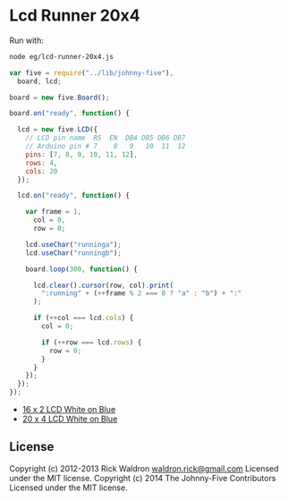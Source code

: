 # Lcd Runner 20x4

Run with:
```bash
node eg/lcd-runner-20x4.js
```


```javascript
var five = require("../lib/johnny-five"),
  board, lcd;

board = new five.Board();

board.on("ready", function() {

  lcd = new five.LCD({
    // LCD pin name  RS  EN  DB4 DB5 DB6 DB7
    // Arduino pin # 7    8   9   10  11  12
    pins: [7, 8, 9, 10, 11, 12],
    rows: 4,
    cols: 20
  });

  lcd.on("ready", function() {

    var frame = 1,
      col = 0,
      row = 0;

    lcd.useChar("runninga");
    lcd.useChar("runningb");

    board.loop(300, function() {

      lcd.clear().cursor(row, col).print(
        ":running" + (++frame % 2 === 0 ? "a" : "b") + ":"
      );

      if (++col === lcd.cols) {
        col = 0;

        if (++row === lcd.rows) {
          row = 0;
        }
      }
    });
  });
});


```





- [16 x 2 LCD White on Blue](http://www.hacktronics.com/LCDs/16-x-2-LCD-White-on-Blue/flypage.tpl.html)
- [20 x 4 LCD White on Blue](http://www.hacktronics.com/LCDs/20-x-4-LCD-White-on-Blue/flypage.tpl.html)



## License
Copyright (c) 2012-2013 Rick Waldron <waldron.rick@gmail.com>
Licensed under the MIT license.
Copyright (c) 2014 The Johnny-Five Contributors
Licensed under the MIT license.
